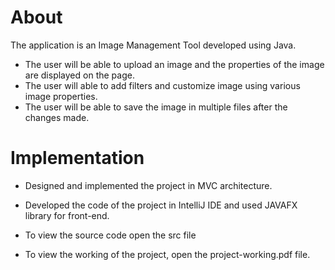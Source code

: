 # About 
The application is an Image Management Tool developed using Java.

* The user will be able to upload an image and the properties of the image are displayed on the page.
* The user will able to add filters and customize image using various image properties.
* The user will be able to save the image in multiple files after the changes made.


# Implementation

* Designed and implemented the project in MVC architecture.
* Developed the code of the project in IntelliJ IDE and used JAVAFX library for front-end.

* To view the source code open the src file
* To view the working of the project, open the project-working.pdf file. 
